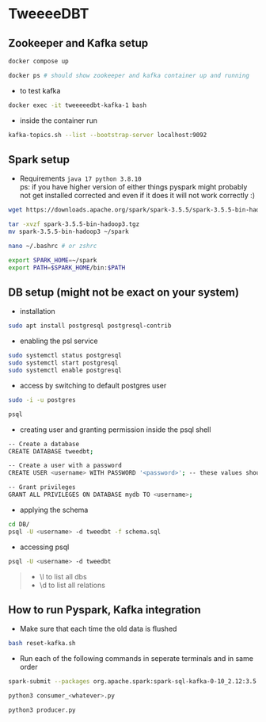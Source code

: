 # TweeeeDBT

## Zookeeper and Kafka setup
```bash
docker compose up
```

```bash
docker ps # should show zookeeper and kafka container up and running
```

- to test kafka
```bash
docker exec -it tweeeeedbt-kafka-1 bash
```

- inside the container run 
```bash
kafka-topics.sh --list --bootstrap-server localhost:9092
```

## Spark setup
- Requirements 
`java 17 python 3.8.10` <br>
ps: if you have higher version of either things pyspark might probably not get installed corrected and even if it does it will not work correctly :) 
```bash
wget https://downloads.apache.org/spark/spark-3.5.5/spark-3.5.5-bin-hadoop3.tgz
```

```bash
tar -xvzf spark-3.5.5-bin-hadoop3.tgz
mv spark-3.5.5-bin-hadoop3 ~/spark
```

```bash
nano ~/.bashrc # or zshrc
```

```bash
export SPARK_HOME=~/spark
export PATH=$SPARK_HOME/bin:$PATH
```

## DB setup (might not be exact on your system)

- installation

```bash
sudo apt install postgresql postgresql-contrib
```

- enabling the psl service

```bash
sudo systemctl status postgresql
sudo systemctl start postgresql
sudo systemctl enable postgresql
```

- access by switching to default postgres user
```bash
sudo -i -u postgres
```
```bash
psql
```

- creating user and granting permission inside the psql shell
```bash
-- Create a database
CREATE DATABASE tweedbt;

-- Create a user with a password
CREATE USER <username> WITH PASSWORD '<password>'; -- these values should go into your .env

-- Grant privileges
GRANT ALL PRIVILEGES ON DATABASE mydb TO <username>;
```
- applying the schema
```bash
cd DB/
psql -U <username> -d tweedbt -f schema.sql
```

- accessing psql
```bash
psql -U <username> -d tweedbt
```

>    - \l to list all dbs
>    - \d to list all relations

## How to run Pyspark, Kafka integration 

- Make sure that each time the old data is flushed
```bash
bash reset-kafka.sh
```

- Run each of the following commands in seperate terminals and in same order

```bash
spark-submit --packages org.apache.spark:spark-sql-kafka-0-10_2.12:3.5.0 stream_processing.py
```

```bash
python3 consumer_<whatever>.py
```

```bash
python3 producer.py
```